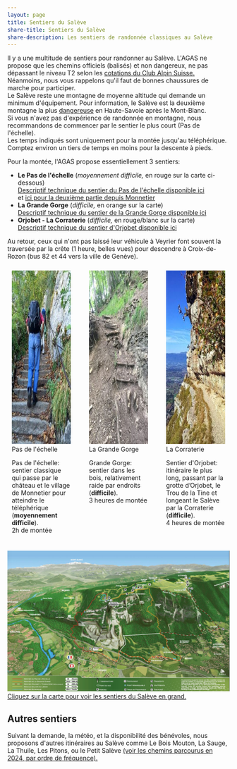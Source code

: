 ```yaml
---
layout: page
title: Sentiers du Salève
share-title: Sentiers du Salève
share-description: Les sentiers de randonnée classiques au Salève
---
```

Il y a une multitude de sentiers pour randonner au Salève. L'AGAS ne propose que les chemins officiels (balisés) et non dangereux, ne pas dépassant le niveau T2 selon les [cotations du Club Alpin Suisse.](https://www.sac-cas.ch/fileadmin/Ausbildung_und_Wissen/Tourenplanung/Alpinmerkbl%C3%A4tter/20230808_CAS_echelle_cotation_randonnee_final.pdf)
Néanmoins, nous vous rappelons qu'il faut de bonnes chaussures de marche pour participer.\
Le Salève reste une montagne de moyenne altitude qui demande un minimum d'équipement. Pour information, le Salève est la deuxième montagne la plus [dangereuse](https://www.tdg.ch/le-saleve-est-le-plus-dangereux-de-haute-savoie-apres-le-mont-blanc-690069306405) en Haute-Savoie après le Mont-Blanc.\
Si vous n'avez pas d'expérience de randonnée en montagne, nous recommandons de commencer par le sentier le plus court (Pas de l'échelle).\
Les temps indiqués sont uniquement pour la montée jusqu'au téléphérique. Comptez environ un tiers de temps en moins pour la descente à pieds.

Pour la montée, l'AGAS propose essentiellement 3 sentiers:

* **Le Pas de l'échelle** (*moyennement difficile,* en rouge sur la carte ci-dessous) <br>[Descriptif technique du sentier du Pas de l'échelle disponible ici](https://rando-saleve.net/eglmonnetier.html) <br>et [ici pour la deuxième partie depuis Monnetier](https://rando-saleve.net/itiner.html#ma1ancre)
* **La Grande Gorge** (*difficile,* en orange sur la carte) <br>[Descriptif technique du sentier de la Grande Gorge disponible ici](https://rando-saleve.net/salevr4g.html)
* **Orjobet - La Corraterie** (*difficile,* en rouge/blanc sur la carte) <br>[Descriptif technique du sentier d'Orjobet disponible ici](https://rando-saleve.net/salevr4o.html)

Au retour, ceux qui n'ont pas laissé leur véhicule à Veyrier font souvent la traversée par la crête (1 heure, belles vues) pour descendre à Croix-de-Rozon (bus 82 et 44 vers la ville de Genève).

<div class="columns">
 <div style="flex-basis:301px;padding:10px">
  <div class="img_container">
   <img src="/assets/img/Pas-de-l-echelle.jpg" alt="Le Pas de l'échelle" width="281" height="394">
   <div class="img_legend">Pas de l'échelle</div>
  </div>
 <p>Pas de l'échelle: sentier classique qui passe par le château et le village de Monnetier pour atteindre le téléphérique (<strong>moyennement difficile</strong>).
  <br>2h de montée
 </p>
 </div>
 <div style="flex-basis:301px;padding:10px">
  <div class="img_container">
   <img src="/assets/img/Grande-Gorge.jpg" alt="La Grande Gorge" width="281" height="394">
   <div class="img_legend">La Grande Gorge</div>
  </div>
  <p>Grande Gorge: sentier dans les bois, relativement raide par endroits (<strong>difficile</strong>).
   <br>3 heures de montée
  </p>
 </div>
 
 <div style="flex-basis:301px;padding:10px">
  <div class="img_container">
   <img src="/assets/img/Corraterie.jpg" alt="La Corraterie" width="281" height="394">
   <div class="img_legend">La Corraterie</div>
  </div>
  <p>Sentier d'Orjobet: itinéraire le plus long, passant par la grotte d’Orjobet, le Trou de la Tine et longeant le Salève par la Corraterie (<strong>difficile</strong>).
   <br>4 heures de montée
  </p>
 </div>
</div>


[![Sentiers du Salève](/assets/img/sentiers-du-Saleve.jpg "Sentiers du Salève")](/assets/img/sentiers-du-Saleve.jpg "Sentiers du Salève")
[Cliquez sur la carte pour voir les sentiers du Salève en grand.](/assets/img/sentiers-du-Saleve.jpg "Sentiers du Salève")

## Autres sentiers

Suivant la demande, la météo, et la disponibilité des bénévoles, nous proposons d'autres itinéraires au Salève comme Le Bois Mouton, La Sauge, La Thuile, Les Pitons, ou le Petit Salève [(voir les chemins parcourus en 2024, par ordre de fréquence).](/2025-01-15-rapport-annuel-2024/#chemins-parcourus)
